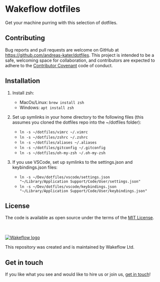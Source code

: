 # Wakeflow dotfiles

Get your machine purring with this selection of dotfiles.

## Contributing

Bug reports and pull requests are welcome on GitHub at
https://github.com/andreas-kater/dotfiles. This project is intended to be a safe,
welcoming space for collaboration, and contributors are expected to adhere to the [Contributor Covenant](contributor-covenant.org) code of conduct.


## Installation

1. Install zsh:
   - MacOs/Linux: `brew install zsh`
   - Windows: `apt install zsh`

2. Set up symlinks in your home directory to the following files (this assumes you cloned the dotfiles repo into the ~/dotfiles folder): 
   - `ln -s ~/dotfiles/vimrc ~/.vimrc`
   - `ln -s ~/dotfiles/zshrc ~/.zshrc`
   - `ln -s ~/dotfiles/aliases ~/.aliases`
   - `ln -s ~/dotfiles/gitconfig ~/.gitconfig`
   - `ln -s ~/dotfiles/oh-my-zsh ~/.oh-my-zsh`
    
3. If you use VSCode, set up symlinks to the settings.json and keybindings.json files:
   - `ln -s ~/Dev/dotfiles/vscode/settings.json "~/Library/Application Support/Code/User/settings.json"`
   - `ln -s ~/Dev/dotfiles/vscode/keybindings.json "~/Library/Application Support/Code/User/keybindings.json"`

## License

The code is available as open source under the terms of the [MIT
License](http://opensource.org/licenses/MIT).

<br></br>
[![Wakeflow
logo](https://wakeflow.io/images/wakeflowlogo.png)](https://wakeflow.io)

This repository was created and is maintained by Wakeflow Ltd.

## Get in touch
If you like what you see and would like to hire us or join us, [get in
touch](https://wakeflow.io/jobs)!
